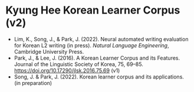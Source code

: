 # Kyung Hee Korean Learner Corpus (v2)

* Lim, K., Song, J., & Park, J. (2022). Neural automated writing evaluation for Korean L2 writing (in press).  *Natural Language Engineering*, Cambridge University Press.
* Park, J., & Lee, J. (2016). A Korean Learner Corpus and its Features. Journal of the Linguistic Society of Korea, 75, 69–85. https://doi.org/10.17290/jlsk.2016.75.69 (v1)
* Song, J. & Park, J. (2022). Korean learner corpus and its applications. (in preparation)

